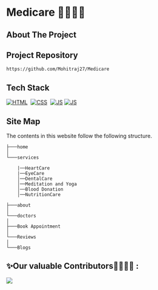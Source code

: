 # Medicare 👩‍⚕️👨‍⚕️

## About The Project

## Project Repository 

```
https://github.com/Mohitraj27/Medicare
```

## Tech Stack
[![HTML](https://img.shields.io/badge/html5%20-%23E34F26.svg?&style=for-the-badge&logo=html5&logoColor=white)](https://github.com/manankohlii/spacex-launch-data/search?l=html)&nbsp;
[![CSS](https://img.shields.io/badge/css3%20-%231572B6.svg?&style=for-the-badge&logo=css3&logoColor=white)](https://github.com/manankohlii/spacex-launch-data/search?l=css)&nbsp;
[![JS](https://img.shields.io/badge/javascript%20-%23323330.svg?&style=for-the-badge&logo=javascript&logoColor=%23F7DF1E)](https://github.com/manankohlii/spacex-launch-data/search?l=javascript)
[![JS](https://img.shields.io/badge/firebase%20-%23323330.svg?&style=for-the-badge&logo=firebase&logoColor=%23F7DF1E)](https://github.com/manankohlii/spacex-launch-data/search?l=firebase)

## Site Map
The contents in this website follow the following structure.

```
├───home
│
└───services

    |──HeartCare
    |──EyeCare
    │──DentalCare
    │──Meditation and Yoga
    │──Blood Donation
    │──NutritionCare
    
├───about
│
└───doctors
│
├───Book Appointment
│
└───Reviews
│
└───Blogs
```

## ✨Our valuable Contributors👩‍💻👨‍💻 :
<a href="https://github.com/Mohitraj27/Medicare/graphs/contributors">
  <img src="https://contrib.rocks/image?repo=Mohitraj27/Medicare" />
</a>
